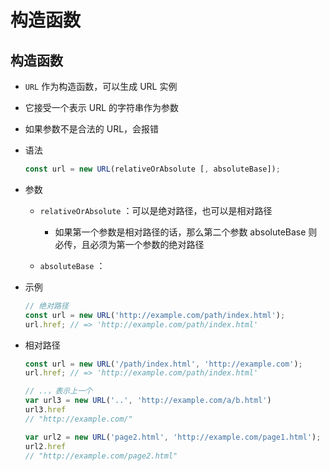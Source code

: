 # 构造函数

## 构造函数

  - `URL` 作为构造函数，可以生成 URL 实例

  - 它接受一个表示 URL 的字符串作为参数

  - 如果参数不是合法的 URL，会报错

  - 语法

    ```js
    const url = new URL(relativeOrAbsolute [, absoluteBase]);
    ```

  - 参数

      - `relativeOrAbsolute` ：可以是绝对路径，也可以是相对路径

          - 如果第一个参数是相对路径的话，那么第二个参数 absoluteBase 则必传，且必须为第一个参数的绝对路径

      - `absoluteBase` ：

  - 示例

    ```js
    // 绝对路径
    const url = new URL('http://example.com/path/index.html');
    url.href; // => 'http://example.com/path/index.html'
    ```

  - 相对路径

    ```js
    const url = new URL('/path/index.html', 'http://example.com');
    url.href; // => 'http://example.com/path/index.html'
    ```

    ```js
    // ..，表示上一个
    var url3 = new URL('..', 'http://example.com/a/b.html')
    url3.href
    // "http://example.com/"
    ```

    ```js
    var url2 = new URL('page2.html', 'http://example.com/page1.html');
    url2.href
    // "http://example.com/page2.html"
    ```
